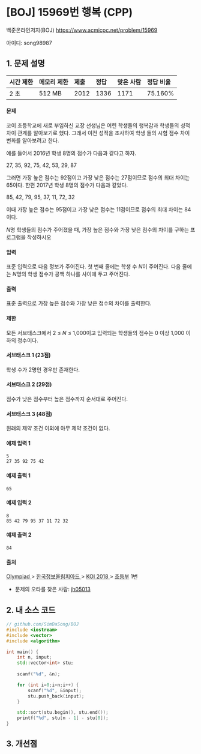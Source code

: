 # [BOJ] 15969번 행복 (CPP)

백준온라인저지(BOJ) https://www.acmicpc.net/problem/15969

아이디: song98987



## 1. 문제 설명

| 시간 제한 | 메모리 제한 | 제출 | 정답 | 맞은 사람 | 정답 비율 |
| :-------- | :---------- | :--- | :--- | :-------- | :-------- |
| 2 초      | 512 MB      | 2012 | 1336 | 1171      | 75.160%   |

#### 문제

코이 초등학교에 새로 부임하신 교장 선생님은 어린 학생들의 행복감과 학생들의 성적 차이 관계를 알아보기로 했다. 그래서 이전 성적을 조사하여 학생 들의 시험 점수 차이 변화를 알아보려고 한다.

예를 들어서 2016년 학생 8명의 점수가 다음과 같다고 하자.

27, 35, 92, 75, 42, 53, 29, 87

그러면 가장 높은 점수는 92점이고 가장 낮은 점수는 27점이므로 점수의 최대 차이는 65이다. 한편 2017년 학생 8명의 점수가 다음과 같았다.

85, 42, 79, 95, 37, 11, 72, 32

이때 가장 높은 점수는 95점이고 가장 낮은 점수는 11점이므로 점수의 최대 차이는 84이다.

*N*명 학생들의 점수가 주어졌을 때, 가장 높은 점수와 가장 낮은 점수의 차이를 구하는 프로그램을 작성하시오

#### 입력

표준 입력으로 다음 정보가 주어진다. 첫 번째 줄에는 학생 수 *N*이 주어진다. 다음 줄에는 *N*명의 학생 점수가 공백 하나를 사이에 두고 주어진다.

#### 출력

표준 출력으로 가장 높은 점수와 가장 낮은 점수의 차이를 출력한다.

#### 제한

모든 서브태스크에서 2 ≤ *N* ≤ 1,000이고 입력되는 학생들의 점수는 0 이상 1,000 이하의 정수이다.

#### 서브태스크 1 (23점)

학생 수가 2명인 경우만 존재한다.

#### 서브태스크 2 (29점)

점수가 낮은 점수부터 높은 점수까지 순서대로 주어진다.

#### 서브태스크 3 (48점)

원래의 제약 조건 이외에 아무 제약 조건이 없다.



#### 예제 입력 1 

```
5
27 35 92 75 42
```

#### 예제 출력 1 

```
65
```

#### 예제 입력 2 

```
8
85 42 79 95 37 11 72 32
```

#### 예제 출력 2

```
84
```



#### 출처

[Olympiad ](https://www.acmicpc.net/category/2)> [한국정보올림피아드 ](https://www.acmicpc.net/category/55)> [KOI 2018 ](https://www.acmicpc.net/category/427)> [초등부](https://www.acmicpc.net/category/detail/1894) 1번

- 문제의 오타를 찾은 사람: [jh05013](https://www.acmicpc.net/user/jh05013)



## 2. 내 소스 코드

```C++
// github.com/SimDaSong/BOJ
#include <iostream>
#include <vector>
#include <algorithm>

int main() {
	int n, input;
	std::vector<int> stu;
	
	scanf("%d", &n);

	for (int i=0;i<n;i++) {
		scanf("%d", &input);
		stu.push_back(input);
	}

	std::sort(stu.begin(), stu.end());
	printf("%d", stu[n - 1] - stu[0]);
}
```



## 3. 개선점

